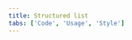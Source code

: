```yaml
---
title: Structured list
tabs: ['Code', 'Usage', 'Style']
---
```



<component 
    name="Structured list"
    component="structured-list" 
    variation="structured-list"
    experimental="true"
    >
</component>
<component 
    name="Structured list with selection"
    component="structured-list" 
    variation="structured-list--selection"
    experimental="true"
    >
</component>
<component-docs component="structured-list" experimental="true"></component-docs>
